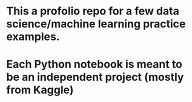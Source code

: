 # This a profolio repo for a few data science/machine learning practice examples.
# Each Python notebook is meant to be an independent project (mostly from Kaggle)
